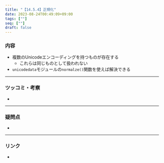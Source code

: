 ```yaml
---
title: "【14.5.4】正規化"
date: 2023-08-24T00:49:09+09:00
tags: [""]
seq: [""]
draft: false
---
```


### 内容
- 複数のUnicodeエンコーディングを持つものが存在する
  - これらは同じものとして扱われない
- `unicodedata`モジュールの`normalze()`関数を使えば解決できる

---
### ツッコミ・考察
- 

---
### 疑問点
- 


---
### リンク
- 